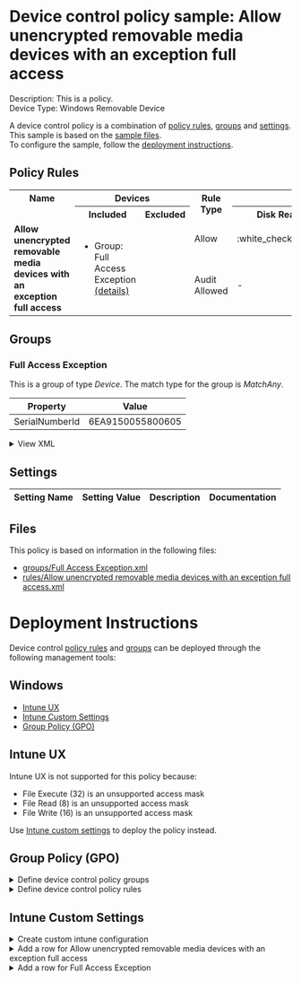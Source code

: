 # Device control policy sample: Allow unencrypted removable media devices with an exception full access

Description: This is a policy.              
Device Type: Windows Removable Device

A device control policy is a combination of [policy rules](#policy-rules), [groups](#groups) and [settings](#settings).  
This sample is based on the [sample files](#files).  
To configure the sample, follow the [deployment instructions](#deployment-instructions).  

## Policy Rules


<table>
    <tr>
        <th rowspan="2" valign="top">Name</th>
        <th colspan="2" valign="top"><center>Devices</center></th>
        <th rowspan="2" valign="top">Rule Type</th>
        <th colspan="6" valign="top"><center>Access</center></th>
        <th rowspan="2" valign="top">Notification</th>
        <th rowspan="2" valign="top">Conditions</th>
    </tr>
    <tr>
        <th>Included</th>
        <th>Excluded</th>
        <th>Disk Read</th>
		<th>Disk Write</th>
		<th>Disk Execute</th>
		<th>File Read</th>
		<th>File Write</th>
		<th>File Execute</th></tr><tr>
            <td rowspan="2" valign="top"><b>Allow unencrypted removable media devices with an exception full access</b></td>
            <td rowspan="2 valign="top">
                <ul><li>Group: Full Access Exception<a href="#full-access-exception" title="MatchAny {'SerialNumberId': '6EA9150055800605'}"> (details)</a>  
</ul>
            </td>
            <td rowspan="2" valign="top">
                <ul></ul>
            </td>
            <td>Allow</td>
            <td>:white_check_mark:</td>
            <td>:white_check_mark:</td>
            <td>:white_check_mark:</td>
            <td>:white_check_mark:</td>
            <td>:white_check_mark:</td>
            <td>:white_check_mark:</td>
            <td>None (0)</td> 
            <td>
                <center>-</center></td>
        </tr><tr>
            <td>Audit Allowed</td>
            <td>-</td>
            <td>:page_facing_up:</td>
            <td>-</td>
            <td>-</td>
            <td>:page_facing_up:</td>
            <td>-</td>
            <td>Send event (2)</td>
            <td> 
                <center>-</center></td>
        </tr></table>


## Groups


### Full Access Exception



This is a group of type *Device*. 
The match type for the group is *MatchAny*.


|  Property | Value |
|-----------|-------|
| SerialNumberId | 6EA9150055800605 |





<details>
<summary>View XML</summary>

```xml
<Group Id="{7c4e7b65-3321-4d3c-8710-13d3ace0eb2f}" Type="Device">
	<!-- ./Vendor/MSFT/Defender/Configuration/DeviceControl/PolicyGroups/%7B7c4e7b65-3321-4d3c-8710-13d3ace0eb2f%7D/GroupData -->
	<Name>Full Access Exception</Name>
	<MatchType>MatchAny</MatchType>
	<DescriptorIdList>
		<SerialNumberId>6EA9150055800605</SerialNumberId>
	</DescriptorIdList>
</Group>
```
</details>


## Settings






| Setting Name |  Setting Value | Description |Documentation |
|--------------|----------------|-------------|---------------|


## Files
This policy is based on information in the following files:

- [groups/Full Access Exception.xml](groups/Full%20Access%20Exception.xml)
- [rules/Allow unencrypted removable media devices with an exception full access.xml](rules/Allow%20unencrypted%20removable%20media%20devices%20with%20an%20exception%20full%20access.xml)


# Deployment Instructions

Device control [policy rules](#policy-rules) and [groups](#groups) can be deployed through the following management tools:


## Windows
- [Intune UX](#intune-ux)
- [Intune Custom Settings](#intune-custom-settings)
- [Group Policy (GPO)](#group-policy-gpo)





## Intune UX

Intune UX is not supported for this policy because:
- File Execute (32) is an unsupported access mask
- File Read (8) is an unsupported access mask
- File Write (16) is an unsupported access mask

Use [Intune custom settings](#intune-custom-settings) to deploy the policy instead.


## Group Policy (GPO)
<details>
<summary>Define device control policy groups</summary>

   1. Go to Computer Configuration > Administrative Templates > Windows Components > Microsoft Defender Antivirus > Device Control > Define device control policy groups.
   2. Save the XML below to a network share.
```xml
<Groups>
	<Group Id="{7c4e7b65-3321-4d3c-8710-13d3ace0eb2f}" Type="Device">
		<!-- ./Vendor/MSFT/Defender/Configuration/DeviceControl/PolicyGroups/%7B7c4e7b65-3321-4d3c-8710-13d3ace0eb2f%7D/GroupData -->
		<Name>Full Access Exception</Name>
		<MatchType>MatchAny</MatchType>
		<DescriptorIdList>
			<SerialNumberId>6EA9150055800605</SerialNumberId>
		</DescriptorIdList>
	</Group>
</Groups>
```
   3. In the Define device control policy groups window, select *Enabled* and specify the network share file path containing the XML groups data.
</details>

<details>
<summary>Define device control policy rules</summary>
 
  1. Go to Computer Configuration > Administrative Templates > Windows Components > Microsoft Defender Antivirus > Device Control > Define device control policy rules.
  2. Save the XML below to a network share.
```xml
<PolicyRules>
	<PolicyRule Id="{42371a40-7589-4991-9deb-00c610683fe0}" >
		<!-- ./Vendor/MSFT/Defender/Configuration/DeviceControl/PolicyRules/%7B42371a40-7589-4991-9deb-00c610683fe0%7D/RuleData -->
		<Name>Allow unencrypted removable media devices with an exception full access</Name>
		<IncludedIdList>
			<GroupId>{7c4e7b65-3321-4d3c-8710-13d3ace0eb2f}</GroupId>
		</IncludedIdList>
		<ExcludedIdList>
		</ExcludedIdList>
		<Entry Id="{df826fce-13b5-4443-bd63-9ac02c4a7181}">
			<Type>Allow</Type>
			<AccessMask>63</AccessMask>
			<Options>0</Options>
		</Entry>
		<Entry Id="{e26630ec-dd5c-4356-abd7-20ba59ae5da8}">
			<Type>AuditAllowed</Type>
			<AccessMask>18</AccessMask>
			<Options>2</Options>
		</Entry>
	</PolicyRule>
</PolicyRules>
```
  3. In the Define device control policy rules window, select *Enabled*, and enter the network share file path containing the XML rules data.
</details>

## Intune Custom Settings

<details>
<summary>Create custom intune configuration</summary>

   1. Navigate to Devices > Configuration profiles
   2. Click Create (New Policy)
   3. Select Platform "Windows 10 and Later"
   4. Select Profile "Templates"
   5. Select Template Name "Custom"
   6. Click "Create"
   7. Under Name, enter **
   8. Optionally, enter a description
   9. Click "Next" 
</details>
<details>
<summary>Add a row for Allow unencrypted removable media devices with an exception full access</summary>  
   
   1. Click "Add"
   2. For Name, enter *Allow unencrypted removable media devices with an exception full access*
   3. For Description, enter **
   4. For OMA-URI, enter  *./Vendor/MSFT/Defender/Configuration/DeviceControl/PolicyRules/%7B42371a40-7589-4991-9deb-00c610683fe0%7D/RuleData*
   5. For Data type, select *String (XML File)*
   
        
   6. For Custom XML, select  */workspaces/mdatp-devicecontrol/deployable examples/bitlocker/windows/devicecontrol/rules/Allow unencrypted removable media devices with an exception full access.xml*
         
   
   7. Click "Save"
</details>
<details>
<summary>Add a row for Full Access Exception</summary>  
   
   1. Click "Add"
   2. For Name, enter *Full Access Exception*
   3. For Description, enter **
   4. For OMA-URI, enter  *./Vendor/MSFT/Defender/Configuration/DeviceControl/PolicyGroups/%7B7c4e7b65-3321-4d3c-8710-13d3ace0eb2f%7D/GroupData*
   5. For Data type, select *String (XML File)*
   
        
   6. For Custom XML, select  */workspaces/mdatp-devicecontrol/deployable examples/bitlocker/windows/devicecontrol/groups/Full Access Exception.xml*
         
   
   7. Click "Save"
</details>



